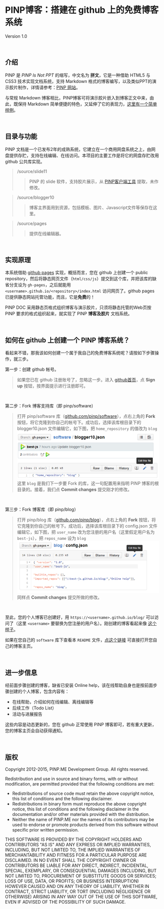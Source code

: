 ﻿PINP博客：搭建在 github 上的免费博客系统
=======================================
Version 1.0

&nbsp;

## 介绍

PINP 是 *PINP Is Not PPT* 的缩写，中文名为 **拼文**，它是一种借助 HTML5 与 CSS3 技术实现文档系统，支持 Markdown 格式的博客编写，以及类似PPT的演示胶片制作，详情请参考：<a target="_blank" href="//www.pinp.me/www/www/">PINP 网站</a>。

与常规 Markdown 博客相比，PINP博客可将演示胶片嵌入到博客正文中来，由此，既保持 Markdown 简单便捷的特色，又延伸了它的表现力，<a target="_blank" href="//best-js.github.io/blog/$$Chinese中文/1.在线拼文样例.blog/">这里有一个简单样例</a>。

&nbsp;

## 目录与功能

PINP 文档是一个已发布2年的成熟系统，它建立在一个商用网盘系统之上，由网盘提供存贮，支持在线编辑、在线访问。本项目的主要工作是将它的网盘存贮改用 github 公共库实现。

 >  /source/slide11
 > >  PINP 的 slide 软件，支持胶片展示，从 <a target="_blank" href="//www.pinp.me/www/www/?page=pinp_down.html">PINP客户端工具</a> 提取，未作修改。

 >  /source/blogger10
 > >  博客主界面用到资源，包括模板、图片、Javascript文件等保存在这里。

 >  /source/pages
 > >  提供在线编辑器。

&nbsp;

## 实现原理

本系统借助 [github pages](https://pages.github.com/) 实现，概括而言，您在 github 上创建一个 public repository，然后将静态网页文件（`html/css/js`）提交到这个库，并把该库的缺省分支设为 `gh-pages`，之后就能用 `<username>.github.io/<repository>/index.html` 访问网页了。github pages 已提供静态网站托管功能，而且，它是**免费**的！

PINP DOC 采用静态页格式组织博客与演示胶片，只须将静态托管的Web页按 PINP 要求的格式组织起来，就实现了 PINP **博客及胶片** 文档系统。

&nbsp;

## 如何在 github 上创建一个 PINP 博客系统？

看起来不错，那我该如何创建一个属于我自己的免费博客系统呢？请按如下步骤操作，就三步。

第一步：创建 github 帐号。  
 > 如果您已在 github 注册账号了，忽略这一步。进入 <a target="_blank" href="https://github.com/">github首页</a>，点 **Sign up** 按钮，按界面提示进行注册即可。

&nbsp;

第二步：Fork 博客支持库（即 pinp/software）   
 > 打开 pinp/software 库（<a target="_blank" href="https://github.com/pinp/software">github.com/pinp/software</a>），点右上角的 **Fork** 按钮，将它克隆到你自己的帐号下。成功后，选择该库根目录下的 blogger10.json 文件编辑它，如下图，把 `home_repository` 的值改为 `blog`   
![config blogger10.json](config_root.png)   
这里 `blog` 是我们下一步要 Fork 的库，这一句配置用来指明 PINP 博客的根目录的。接着，我们点 **Commit changes** 提交刚才的修改。

&nbsp;

第三步：Fork 博客库（即 pinp/blog）   
 > 打开 pinp/blog 库（<a target="_blank" href="https://github.com/pinp/blog">github.com/pinp/blog</a>），点右上角的 **Fork** 按钮，将它克隆到你自己的帐号下。成功后，选择该库根目录下的 config.json 文件编辑它，如下图，把 `user_name` 改为您注册的用户名（这里假定用户名为 `best-js`），把 `repos_name` 设为 `blog`   
![config config.json](config_blog.png)   
同样点 **Commit changes** 提交所做的修改。

&nbsp;

至此，您的个人博客已创建好，用 `https://<username>.github.io/blog/` 可以访问了（这里 `<username>` 要替换为您注册的用户名）。刚创建的博客看起来像 <a target="target" href="//best-js.github.io/blog/">这个样子</a>。

如果在您自己的 `software` 库下查看本 `README` 文件，<a target="_blank" href="https://www.pinp.me/software/pages/blogger/gh_jump.action">点这个链接</a> 可直接打开您自己的博客主页。

&nbsp;

## 进一步信息

经前面步骤创建的博客，缺省已安装 Online help，该在线帮助自身也是按前面步骤创建的个人博客，包含内容有：

 - 在线帮助，介绍如何在线编辑、离线编辑等
 - 后续工作（Todo List）
 - 活动与进展报告

这些内容是动态更新的，您在 github 正常使用 PINP 博客即可，若有重大更新，您的博客主页会自动获得通知。

&nbsp;

## 版权

Copyright 2012-2015, PINP.ME Development Group. All rights reserved.

Redistribution and use in source and binary forms, with or without
modification, are permitted provided that the following conditions
are met:

  - Redistributions of source code must retain the above copyright
    notice, this list of conditions and the following disclaimer.
  - Redistributions in binary form must reproduce the above
    copyright notice, this list of conditions and the following
    disclaimer in the documentation and/or other materials provided
    with the distribution.
  - Neither the name of PINP.ME nor the names of its contributors 
    may be used to endorse or promote products derived from this 
    software without specific prior written permission.

THIS SOFTWARE IS PROVIDED BY THE COPYRIGHT HOLDERS AND CONTRIBUTORS
"AS IS" AND ANY EXPRESS OR IMPLIED WARRANTIES, INCLUDING, BUT NOT
LIMITED TO, THE IMPLIED WARRANTIES OF MERCHANTABILITY AND FITNESS FOR
A PARTICULAR PURPOSE ARE DISCLAIMED. IN NO EVENT SHALL THE COPYRIGHT
OWNER OR CONTRIBUTORS BE LIABLE FOR ANY DIRECT, INDIRECT, INCIDENTAL,
SPECIAL, EXEMPLARY, OR CONSEQUENTIAL DAMAGES (INCLUDING, BUT NOT
LIMITED TO, PROCUREMENT OF SUBSTITUTE GOODS OR SERVICES; LOSS OF USE,
DATA, OR PROFITS; OR BUSINESS INTERRUPTION) HOWEVER CAUSED AND ON ANY
THEORY OF LIABILITY, WHETHER IN CONTRACT, STRICT LIABILITY, OR TORT
(INCLUDING NEGLIGENCE OR OTHERWISE) ARISING IN ANY WAY OUT OF THE USE
OF THIS SOFTWARE, EVEN IF ADVISED OF THE POSSIBILITY OF SUCH DAMAGE.
